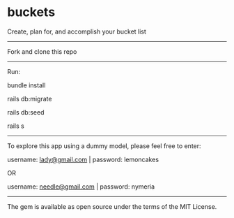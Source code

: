 # buckets
Create, plan for, and accomplish your bucket list

---

Fork and clone this repo

---

Run:

bundle install

rails db:migrate

rails db:seed

rails s

---

To explore this app using a dummy model, please feel free to enter:

username: lady@gmail.com | password: lemoncakes

OR

username: needle@gmail.com | password: nymeria

---

The gem is available as open source under the terms of the MIT License.

